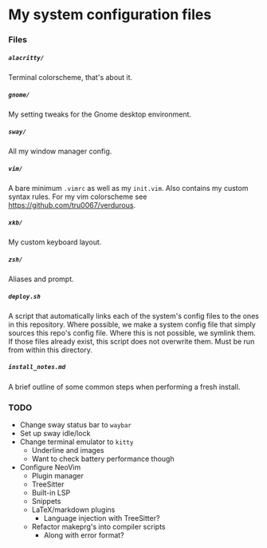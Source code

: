 # My system configuration files

### Files

##### `alacritty/`
Terminal colorscheme, that's about it.

##### `gnome/`
My setting tweaks for the Gnome desktop environment.

##### `sway/`
All my window manager config.

##### `vim/`
A bare minimum `.vimrc` as well as my `init.vim`. Also contains my custom syntax
rules. For my vim colorscheme see <https://github.com/tru0067/verdurous>.

##### `xkb/`
My custom keyboard layout.

##### `zsh/`
Aliases and prompt.

##### `deploy.sh`
A script that automatically links each of the system's config files to the ones
in this repository. Where possible, we make a system config file that simply
sources this repo's config file. Where this is not possible, we symlink them. If
those files already exist, this script does not overwrite them. Must be run from
within this directory.

##### `install_notes.md`
A brief outline of some common steps when performing a fresh install.

### TODO
-   Change sway status bar to `waybar`
-   Set up sway idle/lock
-   Change terminal emulator to `kitty`
    -   Underline and images
    -   Want to check battery performance though
-   Configure NeoVim
    -   Plugin manager
    -   TreeSitter
    -   Built-in LSP
    -   Snippets
    -   LaTeX/markdown plugins
        -   Language injection with TreeSitter?
    -   Refactor makeprg's into compiler scripts
        -   Along with error format?
